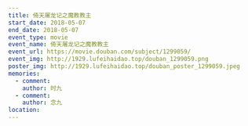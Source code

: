 ```yaml
---
title: 倚天屠龙记之魔教教主
start_date: 2018-05-07
end_date: 2018-05-07
event_type: movie
event_name: 倚天屠龙记之魔教教主
event_url: https://movie.douban.com/subject/1299059/
event_img: http://1929.lufeihaidao.top/douban_1299059.png
poster_img: http://1929.lufeihaidao.top/douban_poster_1299059.jpeg
memories:
  - comment: 
    author: 时九
  - comment: 
    author: 念九
location: 
---
```

